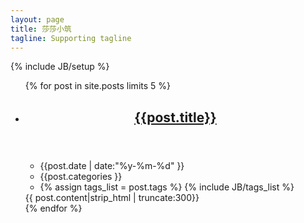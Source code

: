 ```yaml
---
layout: page
title: 莎莎小筑
tagline: Supporting tagline
---
```

{% include JB/setup %}

<ul class="article-list">
{% for post in site.posts limits 5 %}
	<li>
		<header>
			<h2><a href="{{post.url}}">{{post.title}}</a></h2>
		</header>
		<aside>
			<ul>
				<li>{{post.date | date:"%y-%m-%d" }}</li>
				<li>{{post.categories }}</li>
				<li>
					{% assign tags_list = post.tags %}  
  				    {% include JB/tags_list %}
  	  			</li>
			</ul>			 
		</aside>
		<div class="article-content">
			{{ post.content|strip_html |  truncate:300}}
		</div>
	</li>
{% endfor %}
</ul>




